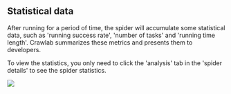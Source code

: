 ## Statistical data

After running for a period of time, the spider will accumulate some statistical data, such as 'running success rate', 'number of tasks' and 'running time length'. Crawlab summarizes these metrics and presents them to developers.

To view the statistics, you only need to click the 'analysis' tab in the 'spider details' to see the spider statistics.

![](https://crawlab.oss-cn-hangzhou.aliyuncs.com/v0.3.0/spider-analytics.png)
